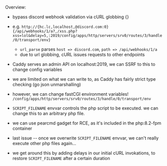 Overview:
- bypass discord webhook validation via cURL globbing {}
- e.g. `http://{hc.lc,localhost,@discord.com:0}{/api/webhooks/1/a?,/xss.php?xss=lol&delay=5,:2019/config/apps/http/servers/srv0/routes/3/handle/0/transport/env}`
  - `url_parse` parses `host => discord.com`, `path => /api/webhooks/1/a`
  - due to url globbing, cURL issues requests to other endpoints
- Caddy serves an admin API on localhost:2019, we can SSRF to this to change config variables
- we are limited on what we can write to, as Caddy has fairly strict type checking (go json unmarshalling)
- however, we can change fastCGI environment variables! `/config/apps/http/servers/srv0/routes/3/handle/0/transport/env`
- `SCRIPT_FILENAME` envvar controls the php script to be executed. we can change this to an arbitrary php file.
- we can use pearcmd gadget for RCE, as it's included in the php:8.2-fpm container

- last issue -- once we overwrite `SCRIPT_FILENAME` envvar, we can't really execute other php files again...
- we get around this by adding delays in our initial cURL invokations, to restore `SCRIPT_FILENAME` after a certain duration

